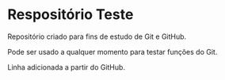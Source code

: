 # Respositório Teste
 Repositório criado para fins de estudo de Git e GitHub.

 Pode ser usado a qualquer momento para testar funções do Git.
 
 Linha adicionada a partir do GitHub.
